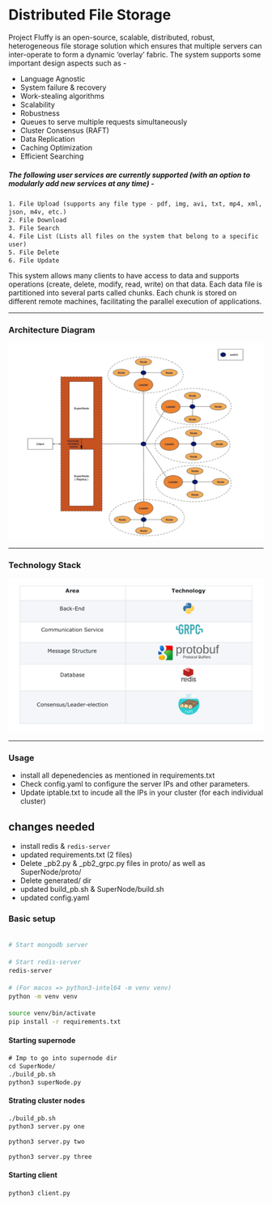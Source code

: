 # Distributed File Storage

Project Fluffy is an open-source, scalable, distributed, robust, heterogeneous file storage solution which ensures that multiple servers can inter-operate to form a dynamic ‘overlay’ fabric.
The system supports some important design aspects such as -
- Language Agnostic
- System failure & recovery
- Work-stealing algorithms
- Scalability
- Robustness
- Queues to serve multiple requests simultaneously
- Cluster Consensus (RAFT)
- Data Replication
- Caching Optimization
- Efficient Searching
##### The following user services are currently supported (with an option to modularly add new services at any time) - 

    1. File Upload (supports any file type - pdf, img, avi, txt, mp4, xml, json, m4v, etc.)
    2. File Download
    3. File Search
    4. File List (Lists all files on the system that belong to a specific user)
    5. File Delete
    6. File Update

This system allows many clients to have access to data and supports operations (create, delete, modify, read, write) on that data. Each data file is partitioned into several parts called chunks. Each chunk is stored on different remote machines, facilitating the parallel execution of applications.

****************************************************************************************************************



### Architecture Diagram

![Link to Architecture Diagram](images/ArchitectureDiagram.png)

****************************************************************************************************************

### Technology Stack

![Link to Technology Stack Diagram](images/TechStack.png)

****************************************************************************************************************

### Usage
- install all depenedencies as mentioned in requirements.txt
- Check config.yaml to configure the server IPs and other parameters. 
- Update iptable.txt to incude all the IPs in your cluster (for each individual cluster)


## changes needed
- install redis & `redis-server`
- updated requirements.txt (2 files)
- Delete _pb2.py & _pb2_grpc.py files in proto/ as well as SuperNode/proto/
- Delete generated/ dir
- updated build_pb.sh & SuperNode/build.sh
- updated config.yaml

### Basic setup
```bash

# Start mongodb server

# Start redis-server
redis-server

# (For macos => python3-intel64 -m venv venv)
python -m venv venv

source venv/bin/activate
pip install -r requirements.txt
```

#### Starting supernode
```
# Imp to go into supernode dir
cd SuperNode/
./build_pb.sh
python3 superNode.py
```

#### Strating cluster nodes
```
./build_pb.sh
python3 server.py one
```
```
python3 server.py two
```
```
python3 server.py three
```

#### Starting client
```
python3 client.py
```
